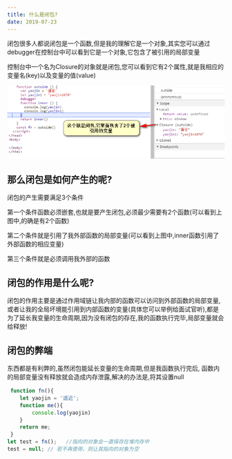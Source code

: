 ```yaml
---
title: 什么是闭包?
date: 2019-07-23
---
```


闭包很多人都说闭包是一个函数,但是我的理解它是一个对象,其实您可以通过debugger在控制台中可以看到它是一个对象,它包含了被引用的局部变量

控制台中一个名为Closure的对象就是闭包,您可以看到它有2个属性,就是我相应的变量名(key)以及变量的值(value)

<img src='/article/JavaScript/Closure.png'>

## 那么闭包是如何产生的呢? ##

闭包的产生需要满足3个条件

第一个条件函数必须嵌套,也就是要产生闭包,必须最少需要有2个函数(可以看到上图中,的确是有2个函数)

第二个条件就是引用了我外部函数的局部变量(可以看到上图中,inner函数引用了外部函数的相应变量)

第三个条件就是必须调用我外部的函数

## 闭包的作用是什么呢? ##

闭包的作用主要是通过作用域链让我内部的函数可以访问到外部函数的局部变量,或者让我的全局坏境能引用到内部函数的变量(具体您可以举例给面试官听),都是为了延长我变量的生命周期,因为没有闭包的存在,我的函数执行完毕,局部变量就会给释放!

## 闭包的弊端 ##

东西都是有利弊的,虽然闭包能延长变量的生命周期,但是我函数执行完后, 函数内的局部变量没有释放就会造成内存泄露,解决的办法是,将其设置null

```js
 function fn(){
    let yaojin = '遥近';
    function me(){
        console.log(yaojin)
    }
    return me;
 }
let test = fn();   //指向的对象会一直保存在堆内存中
test = null; // 若不再使用，则让其指向的对象为空
```


